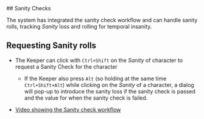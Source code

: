 <!--- This file is auto generated from module/manual/en/sanity.md -->## Sanity Checks

The system has integrated the sanity check workflow and can handle sanity rolls, tracking _Sanity_ loss and rolling for temporal insanity.

## Requesting Sanity rolls

- The Keeper can click with `Ctrl+Shift` on the _Sanity_ of character to request a Sanity Check for the character

  - If the Keeper also press `Alt` (so holding at the same time `Ctrl+Shift+Alt`) while clicking on the _Sanity_ of a character, a dialog will pop-up to introduce the sanity loss if the sanity check is passed and the value for when the sanity check is failed.

- [Video showing the Sanity check workflow](https://www.youtube.com/watch?v=yAMqHiv7eMw)
